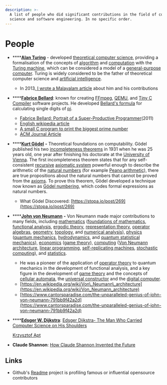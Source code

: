 ```yaml
---
description: >-
  A list of people who did significant contributions in the field of computer
  science and software engineering. In no specific order.
---
```


# People

* \*\*\*\*[**Alan Turing**](https://en.wikipedia.org/wiki/Alan_Turing) - developed [theoretical computer science](https://en.wikipedia.org/wiki/Theoretical_computer_science), providing a formalisation of the concepts of [algorithm](https://en.wikipedia.org/wiki/Algorithm) and [computation](https://en.wikipedia.org/wiki/Computation) with the [Turing machine](https://en.wikipedia.org/wiki/Turing_machine), which can be considered a model of a [general-purpose computer](https://en.wikipedia.org/wiki/General-purpose_computer). Turing is widely considered to be the father of theoretical computer science and [artificial intelligence](https://en.wikipedia.org/wiki/Artificial_intelligence).
  * In 2013,[ I wrote a Malayalam article](https://thottingal.in/documents/turing/) about him and his contributions 
* \*\*\*\*[**Fabrice Bellard**](https://bellard.org): known for creating [FFmpeg](https://en.wikipedia.org/wiki/FFmpeg), [QEMU](https://en.wikipedia.org/wiki/QEMU), and [Tiny C Compiler](https://en.wikipedia.org/wiki/Tiny_C_Compiler) software projects. He developed [Bellard's formula](https://en.wikipedia.org/wiki/Bellard%27s_formula) for calculating single digits of [pi](https://en.wikipedia.org/wiki/Pi).
  * [Fabrice Bellard: Portrait of a Super-Productive Programmer](https://smartbear.com/blog/test-and-monitor/fabrice-bellard-portrait-of-a-super-productive-pro/)\(2011\)
  * [English wikipedia article](https://en.wikipedia.org/wiki/Fabrice_Bellard)
  * [A small C program to print the biggest prime number](https://bellard.org/mersenne.html)
  * [ACM Journal Article](https://web.archive.org/web/20110726063943/http://www.freearchive.org/o/55dfc9935a719fc36ab1d16567972732c2db1fd7d7e3826fd73ee07e4c3c7d0b)
* \*\*\*\*[**Kurt Gödel**](https://en.wikipedia.org/wiki/Kurt_G%C3%B6del) **-** Theoretical foundations on computability. Gödel published his two [incompleteness theorems](https://en.wikipedia.org/wiki/G%C3%B6del%27s_incompleteness_theorems) in 1931 when he was 25 years old, one year after finishing his doctorate at the [University of Vienna](https://en.wikipedia.org/wiki/University_of_Vienna). The first incompleteness theorem states that for any self-consistent [recursive](https://en.wikipedia.org/wiki/Recursive_set) [axiomatic system](https://en.wikipedia.org/wiki/Axiomatic_system) powerful enough to describe the arithmetic of the [natural numbers](https://en.wikipedia.org/wiki/Natural_number) \(for example [Peano arithmetic](https://en.wikipedia.org/wiki/Peano_arithmetic)\), there are true propositions about the natural numbers that cannot be proved from the [axioms](https://en.wikipedia.org/wiki/Axioms). To prove this theorem, Gödel developed a technique now known as [Gödel numbering](https://en.wikipedia.org/wiki/G%C3%B6del_numbering), which codes formal expressions as natural numbers.
  * What Gödel Discovered: [https://stopa.io/post/269](https://stopa.io/post/269)
* \*\*\*\*[**John von Neumann**](https://en.wikipedia.org/wiki/John_von_Neumann) **-** Von Neumann made major contributions to many fields, including [mathematics](https://en.wikipedia.org/wiki/Mathematics) \([foundations of mathematics](https://en.wikipedia.org/wiki/Foundations_of_mathematics), [functional analysis](https://en.wikipedia.org/wiki/Functional_analysis), [ergodic theory](https://en.wikipedia.org/wiki/Ergodic_theory), [representation theory](https://en.wikipedia.org/wiki/Representation_theory), [operator algebras](https://en.wikipedia.org/wiki/Operator_algebras), [geometry](https://en.wikipedia.org/wiki/Geometry), [topology](https://en.wikipedia.org/wiki/Topology), and [numerical analysis](https://en.wikipedia.org/wiki/Numerical_analysis)\), [physics](https://en.wikipedia.org/wiki/Physics) \([quantum mechanics](https://en.wikipedia.org/wiki/Quantum_mechanics), [hydrodynamics](https://en.wikipedia.org/wiki/Fluid_dynamics), and [quantum statistical mechanics](https://en.wikipedia.org/wiki/Quantum_statistical_mechanics)\), [economics](https://en.wikipedia.org/wiki/Economics) \([game theory](https://en.wikipedia.org/wiki/Game_theory)\), [computing](https://en.wikipedia.org/wiki/Computing) \([Von Neumann architecture](https://en.wikipedia.org/wiki/Von_Neumann_architecture), [linear programming](https://en.wikipedia.org/wiki/Linear_programming), [self-replicating machines](https://en.wikipedia.org/wiki/Von_Neumann_universal_constructor), [stochastic computing](https://en.wikipedia.org/wiki/Stochastic_computing)\), and [statistics](https://en.wikipedia.org/wiki/Statistics).
  * He was a pioneer of the application of [operator theory](https://en.wikipedia.org/wiki/Operator_theory) to quantum mechanics in the development of functional analysis, and a key figure in the development of [game theory](https://en.wikipedia.org/wiki/Game_theory) and the concepts of [cellular automata](https://en.wikipedia.org/wiki/Cellular_automaton), the [universal constructor](https://en.wikipedia.org/wiki/Von_Neumann_universal_constructor) and the [digital computer](https://en.wikipedia.org/wiki/Computer).
  * [https://en.wikipedia.org/wiki/Von\_Neumann\_architecture](https://en.wikipedia.org/wiki/Von_Neumann_architecture)
  * [https://www.cantorsparadise.com/the-unparalleled-genius-of-john-von-neumann-791bb9f42a2d](https://www.cantorsparadise.com/the-unparalleled-genius-of-john-von-neumann-791bb9f42a2d)
* \*\*\*\*[**Edsger W. Dijkstra**](https://en.wikipedia.org/wiki/Edsger_W._Dijkstra): [Edsger Dijkstra- The Man Who Carried Computer Science on His Shoulders](https://inference-review.com/article/the-man-who-carried-computer-science-on-his-shoulders)

  [Krzysztof Apt](https://inference-review.com/article/the-man-who-carried-computer-science-on-his-shoulders)

* **Claude Shannon**: [How Claude Shannon Invented the Future](https://www.quantamagazine.org/how-claude-shannons-information-theory-invented-the-future-20201222/)



## Links

* Github's [Readme](https://github.com/readme) project is profiling famous  or influential opensource contributors

